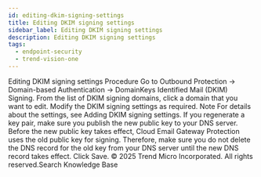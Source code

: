 ```yaml
---
id: editing-dkim-signing-settings
title: Editing DKIM signing settings
sidebar_label: Editing DKIM signing settings
description: Editing DKIM signing settings
tags:
  - endpoint-security
  - trend-vision-one
---
```


 Editing DKIM signing settings Procedure Go to Outbound Protection → Domain-based Authentication → DomainKeys Identified Mail (DKIM) Signing. From the list of DKIM signing domains, click a domain that you want to edit. Modify the DKIM signing settings as required. Note For details about the settings, see Adding DKIM signing settings. If you regenerate a key pair, make sure you publish the new public key to your DNS server. Before the new public key takes effect, Cloud Email Gateway Protection uses the old public key for signing. Therefore, make sure you do not delete the DNS record for the old key from your DNS server until the new DNS record takes effect. Click Save. © 2025 Trend Micro Incorporated. All rights reserved.Search Knowledge Base